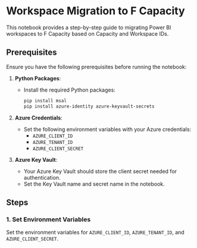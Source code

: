 # Workspace Migration to F Capacity

This notebook provides a step-by-step guide to migrating Power BI workspaces to F Capacity based on Capacity and Workspace IDs.

## Prerequisites

Ensure you have the following prerequisites before running the notebook:

1. **Python Packages**: 
   - Install the required Python packages:
     ```bash
     pip install msal
     pip install azure-identity azure-keyvault-secrets
     ```

2. **Azure Credentials**:
   - Set the following environment variables with your Azure credentials:
     - `AZURE_CLIENT_ID`
     - `AZURE_TENANT_ID`
     - `AZURE_CLIENT_SECRET`

3. **Azure Key Vault**:
   - Your Azure Key Vault should store the client secret needed for authentication.
   - Set the Key Vault name and secret name in the notebook.

## Steps

### 1. Set Environment Variables
Set the environment variables for `AZURE_CLIENT_ID`, `AZURE_TENANT_ID`, and `AZURE_CLIENT_SECRET`.
